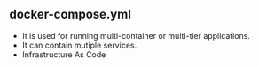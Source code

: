 ## docker-compose.yml
+ It is used for running multi-container or multi-tier applications.
+ It can contain mutiple services.
+ Infrastructure As Code
